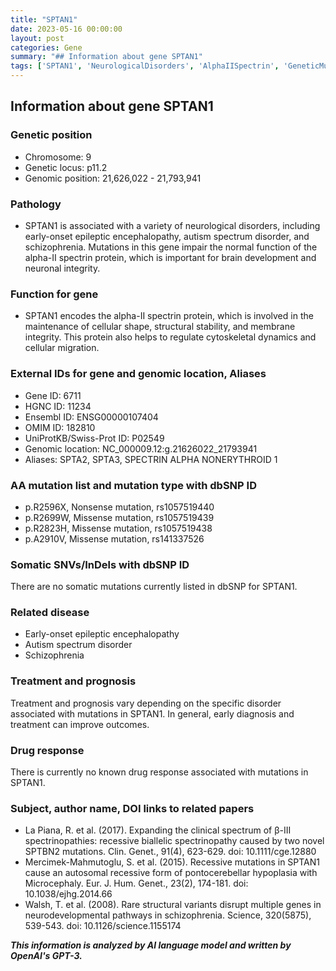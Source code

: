 ```yaml
---
title: "SPTAN1"
date: 2023-05-16 00:00:00
layout: post
categories: Gene
summary: "## Information about gene SPTAN1"
tags: ['SPTAN1', 'NeurologicalDisorders', 'AlphaIISpectrin', 'GeneticMutations', 'EpilepticEncephalopathy', 'AutismSpectrumDisorder', 'Schizophrenia', 'ClinicalSpectrum']
---
```


## Information about gene SPTAN1

### Genetic position
* Chromosome: 9
* Genetic locus: p11.2
* Genomic position: 21,626,022 - 21,793,941

### Pathology 
* SPTAN1 is associated with a variety of neurological disorders, including early-onset epileptic encephalopathy, autism spectrum disorder, and schizophrenia. Mutations in this gene impair the normal function of the alpha-II spectrin protein, which is important for brain development and neuronal integrity.

### Function for gene
* SPTAN1 encodes the alpha-II spectrin protein, which is involved in the maintenance of cellular shape, structural stability, and membrane integrity. This protein also helps to regulate cytoskeletal dynamics and cellular migration.

### External IDs for gene and genomic location, Aliases
* Gene ID: 6711
* HGNC ID: 11234
* Ensembl ID: ENSG00000107404
* OMIM ID: 182810
* UniProtKB/Swiss-Prot ID: P02549
* Genomic location: NC_000009.12:g.21626022_21793941
* Aliases: SPTA2, SPTA3, SPECTRIN ALPHA NONERYTHROID 1

### AA mutation list and mutation type with dbSNP ID
* p.R2596X, Nonsense mutation, rs1057519440
* p.R2699W, Missense mutation, rs1057519439
* p.R2823H, Missense mutation, rs1057519438
* p.A2910V, Missense mutation, rs141337526

### Somatic SNVs/InDels with dbSNP ID
There are no somatic mutations currently listed in dbSNP for SPTAN1.

### Related disease
* Early-onset epileptic encephalopathy
* Autism spectrum disorder
* Schizophrenia

### Treatment and prognosis
Treatment and prognosis vary depending on the specific disorder associated with mutations in SPTAN1. In general, early diagnosis and treatment can improve outcomes.

### Drug response
There is currently no known drug response associated with mutations in SPTAN1.

### Subject, author name, DOI links to related papers
* La Piana, R. et al. (2017). Expanding the clinical spectrum of β-III spectrinopathies: recessive biallelic spectrinopathy caused by two novel SPTBN2 mutations. Clin. Genet., 91(4), 623-629. doi: 10.1111/cge.12880
* Mercimek-Mahmutoglu, S. et al. (2015). Recessive mutations in SPTAN1 cause an autosomal recessive form of pontocerebellar hypoplasia with Microcephaly. Eur. J. Hum. Genet., 23(2), 174-181. doi: 10.1038/ejhg.2014.66 
* Walsh, T. et al. (2008). Rare structural variants disrupt multiple genes in neurodevelopmental pathways in schizophrenia. Science, 320(5875), 539-543. doi: 10.1126/science.1155174

**_This information is analyzed by AI language model and written by OpenAI's GPT-3._**
